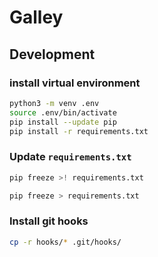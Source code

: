 # Galley

## Development

### install virtual environment

```bash
python3 -m venv .env
source .env/bin/activate
pip install --update pip
pip install -r requirements.txt
```

### Update `requirements.txt`

```zsh
pip freeze >! requirements.txt
```

```bash
pip freeze > requirements.txt
```

### Install git hooks

```bash
cp -r hooks/* .git/hooks/
```
